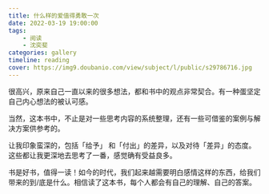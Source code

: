 ```yaml
---
title: 什么样的爱值得勇敢一次
date: 2022-03-19 19:00:00
tags:
    - 阅读
    - 沈奕斐
categories: gallery
timeline: reading
cover: https://img9.doubanio.com/view/subject/l/public/s29786716.jpg
---
```


很高兴，原来自己一直以来的很多想法，都和书中的观点非常契合。有一种蛋坚定自己内心想法的被认可感。

当然，这本书中，不止是对一些思考内容的系统整理，还有一些可借鉴的案例与解决方案供参考的。

让我印象蛮深的，包括「给予」 和「付出」的差异，以及对待「差异」的态度。这些都让我更深地去思考了一番，感觉确有受益良多。

书是好书，值得一读！如今的时代，我们起来越需要明白感情这样的东西，给我们带来的到/底是什么。相信读了这本书，每个人都会有自己的理解、自己的答案。
